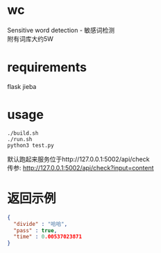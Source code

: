 # wc
Sensitive word detection - 敏感词检测  
附有词库大约5W

# requirements
flask
jieba

# usage
~~~shell
./build.sh
./run.sh
python3 test.py
~~~

默认跑起来服务位于http://127.0.0.1:5002/api/check  
传参: http://127.0.0.1:5002/api/check?input=content

# 返回示例 
~~~json
{
  "divide" : "哈哈",
  "pass" : true,
  "time" : 0.00537023871
}
~~~
